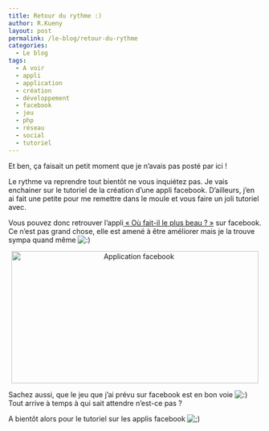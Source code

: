 ```yaml
---
title: Retour du rythme :)
author: R.Kueny
layout: post
permalink: /le-blog/retour-du-rythme
categories:
  - Le blog
tags:
  - A voir
  - appli
  - application
  - création
  - développement
  - facebook
  - jeu
  - php
  - réseau
  - social
  - tutoriel
---
```

Et ben, ça faisait un petit moment que je n&rsquo;avais pas posté par ici !

Le rythme va reprendre tout bientôt ne vous inquiétez pas. Je vais enchainer sur le tutoriel de la création d&rsquo;une appli facebook. D&rsquo;ailleurs, j&rsquo;en ai fait une petite pour me remettre dans le moule et vous faire un joli tutoriel avec.

Vous pouvez donc retrouver l&rsquo;appli<a title="Application facebook" href="http://apps.facebook.com/le-plus-beau-temps/" target="_blank"> &laquo;&nbsp;Où fait-il le plus beau ?&nbsp;&raquo;</a> sur facebook. Ce n&rsquo;est pas grand chose, elle est amené à être améliorer mais je la trouve sympa quand même <img src="http://rkueny.fr/wp-includes/images/smilies/icon_smile.gif" alt=":)" class="wp-smiley" />

<p style="text-align: center;">
  <a href="http://apps.facebook.com/le-plus-beau-temps/"><img class="size-full wp-image-742 aligncenter" title="Application facebook" src="http://rkueny.fr/wp-content/uploads/2010/01/app.jpg" alt="Application facebook" width="492" height="263" /></a>
</p>

Sachez aussi, que le jeu que j&rsquo;ai prévu sur facebook est en bon voie <img src="http://rkueny.fr/wp-includes/images/smilies/icon_smile.gif" alt=":)" class="wp-smiley" /> Tout arrive à temps à qui sait attendre n&rsquo;est-ce pas ?

A bientôt alors pour le tutoriel sur les applis facebook <img src="http://rkueny.fr/wp-includes/images/smilies/icon_wink.gif" alt=";)" class="wp-smiley" />